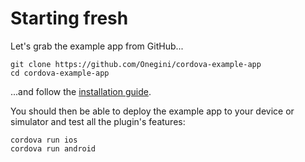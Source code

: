 # Starting fresh

Let's grab the example app from GitHub...

    git clone https://github.com/Onegini/cordova-example-app
    cd cordova-example-app
    
...and follow the [installation guide](../installation/introduction.md).

You should then be able to deploy the example app to your device or simulator and test all the plugin's features:

    cordova run ios
    cordova run android
